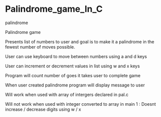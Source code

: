 # Palindrome_game_In_C
palindrome


Palindrome game

Presents list of numbers to user and goal is to make it a palindrome
in the fewest number of moves possible.

User can use keyboard to move between numbers using a and d keys

User can increment or decrement values in list using w and x keys

Program will count number of goes it takes user to complete game

When user created palindrome program will display message to user

Will work when used with array of intergers declared in pal.c 

Will not work when used with integer converted to array in main
         1 : Doesnt increase / decrease digits using w / x 
 
 
 
